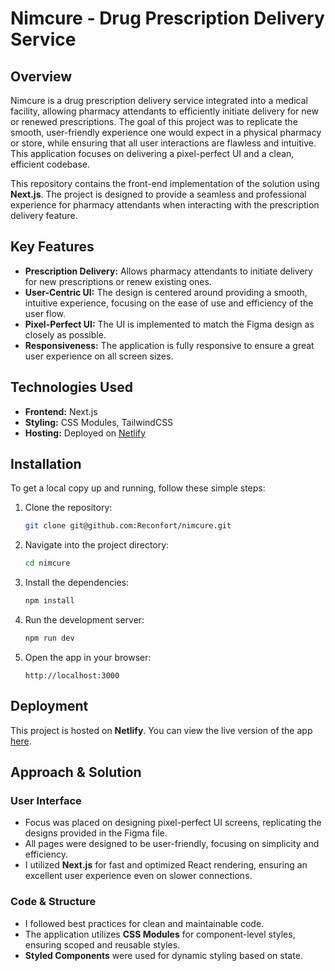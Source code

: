 # Nimcure - Drug Prescription Delivery Service

## Overview
Nimcure is a drug prescription delivery service integrated into a medical facility, allowing pharmacy attendants to efficiently initiate delivery for new or renewed prescriptions. The goal of this project was to replicate the smooth, user-friendly experience one would expect in a physical pharmacy or store, while ensuring that all user interactions are flawless and intuitive. This application focuses on delivering a pixel-perfect UI and a clean, efficient codebase.

This repository contains the front-end implementation of the solution using **Next.js**. The project is designed to provide a seamless and professional experience for pharmacy attendants when interacting with the prescription delivery feature.

## Key Features
- **Prescription Delivery:** Allows pharmacy attendants to initiate delivery for new prescriptions or renew existing ones.
- **User-Centric UI:** The design is centered around providing a smooth, intuitive experience, focusing on the ease of use and efficiency of the user flow.
- **Pixel-Perfect UI:** The UI is implemented to match the Figma design as closely as possible.
- **Responsiveness:** The application is fully responsive to ensure a great user experience on all screen sizes.

## Technologies Used
- **Frontend:** Next.js
- **Styling:** CSS Modules, TailwindCSS
- **Hosting:** Deployed on [Netlify](https://www.netlify.com/)


## Installation

To get a local copy up and running, follow these simple steps:

1. Clone the repository:
   ```bash
   git clone git@github.com:Reconfort/nimcure.git
   ```

2. Navigate into the project directory:
   ```bash
   cd nimcure
   ```

3. Install the dependencies:
   ```bash
   npm install
   ```

4. Run the development server:
   ```bash
   npm run dev
   ```

5. Open the app in your browser:
   ```
   http://localhost:3000
   ```

## Deployment

This project is hosted on **Netlify**. You can view the live version of the app [here](https://nimcureapp1.netlify.app).

## Approach & Solution

### User Interface
- Focus was placed on designing pixel-perfect UI screens, replicating the designs provided in the Figma file.
- All pages were designed to be user-friendly, focusing on simplicity and efficiency.
- I utilized **Next.js** for fast and optimized React rendering, ensuring an excellent user experience even on slower connections.

### Code & Structure
- I followed best practices for clean and maintainable code.
- The application utilizes **CSS Modules** for component-level styles, ensuring scoped and reusable styles.
- **Styled Components** were used for dynamic styling based on state.
